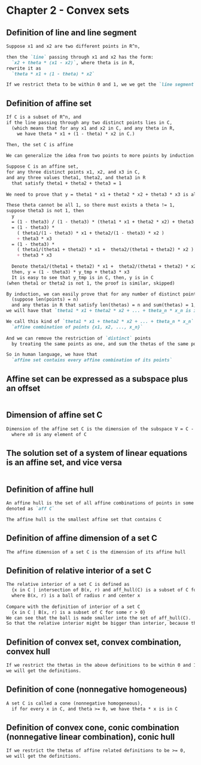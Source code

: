 # Chapter 2 - Convex sets

## Definition of line and line segment
```markdown
Suppose x1 and x2 are two different points in R^n,

then the `line` passing through x1 and x2 has the form:
  `x2 + theta * (x1 - x2)`, where theta is in R,
rewrite it as
  `theta * x1 + (1 - theta) * x2`

If we restrict theta to be within 0 and 1, we we get the `line segment`
```

## Definition of affine set
```markdown
If C is a subset of R^n, and 
if the line passing through any two distinct points lies in C,
  (which means that for any x1 and x2 in C, and any theta in R, 
    we have theta * x1 + (1 - theta) * x2 in C.)
    
Then, the set C is affine
```

```markdown
We can generalize the idea from two points to more points by induction.

Suppose C is an affine set, 
for any three distinct points x1, x2, and x3 in C,
and any three values theta1, theta2, and theta3 in R
  that satisfy theta1 + theta2 + theta3 = 1
  
We need to prove that y = theta1 * x1 + theta2 * x2 + theta3 * x3 is also in C

These theta cannot be all 1, so there must exists a theta != 1,
suppose theta3 is not 1, then 
  y
  = (1 - theta3) / (1 - theta3) * (theta1 * x1 + theta2 * x2) + theta3 * x3
  = (1 - theta3) * 
    ( theta1/(1 - theta3) * x1 + theta2/(1 - theta3) * x2 )
    + theta3 * x3
  = (1 - theta3) *
    ( theta1/(theta1 + theta2) * x1 +  theta2/(theta1 + theta2) * x2 )
    + theta3 * x3
  
  Denote theta1/(theta1 + theta2) * x1 +  theta2/(theta1 + theta2) * x2 as y_tmp
  then, y = (1 - theta3) * y_tmp + theta3 * x3
  It is easy to see that y_tmp is in C, then, y is in C
(when theta1 or theta2 is not 1, the proof is similar, skipped)

By induction, we can easily prove that for any number of distinct points in C,
  (suppose len(points) = n)
  and any thetas in R that satisfy len(thetas) = n and sum(thetas) = 1, 
we will have that `theta1 * x1 + theta2 * x2 + ... + theta_n * x_n is in C`

We call this kind of `theta1 * x1 + theta2 * x2 + ... + theta_n * x_n` as
  `affine combination of points {x1, x2, ..., x_n}`
  
And we can remove the restriction of `distinct` points
  by treating the same points as one, and sum the thetas of the same points as a new theta.

So in human language, we have that
  `affine set contains every affine combination of its points`
```

## Affine set can be expressed as a subspace plus an offset
```markdown

```

## Dimension of affine set C
```markdown
Dimension of the affine set C is the dimension of the subspace V = C - x0,
  where x0 is any element of C
```

## The solution set of a system of linear equations is an affine set, and vice versa
```markdown
```

## Definition of affine hull
```markdown
An affine hull is the set of all affine combinations of points in some subset C of R,
denoted as `aff C`

The affine hull is the smallest affine set that contains C
```

## Definition of affine dimension of a set C
```markdown
The affine dimension of a set C is the dimension of its affine hull
```

## Definition of relative interior of a set C
```markdown
The relative interior of a set C is defined as
  {x in C | intersection of B(x, r) and aff_hull(C) is a subset of C for some r > 0}
  where B(x, r) is a ball of radius r and center x 
  
Compare with the definition of interior of a set C
  {x in C | B(x, r) is a subset of C for some r > 0}
We can see that the ball is made smaller into the set of aff_hull(C).
So that the relative interior might be bigger than interior, because the condition is relaxed
```

## Definition of convex set, convex combination, convex hull
```markdown
If we restrict the thetas in the above definitions to be within 0 and 1, 
we will get the definitions.
```

## Definition of cone (nonnegative homogeneous)
```markdown
A set C is called a cone (nonnegative homogeneous),
  if for every x in C, and theta >= 0, we have theta * x is in C
```

## Definition of convex cone, conic combination (nonnegative linear combination), conic hull
```markdown
If we restrict the thetas of affine related definitions to be >= 0,
we will get the definitions.
```


